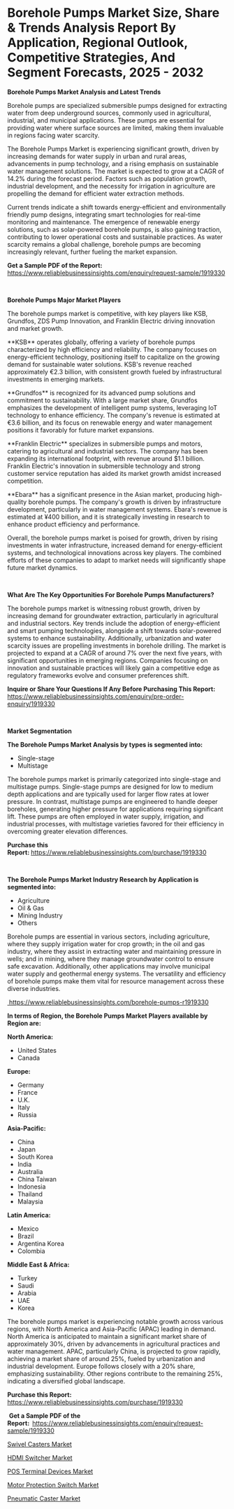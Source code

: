 <p><h1>Borehole Pumps Market Size, Share & Trends Analysis Report By Application, Regional Outlook, Competitive Strategies, And Segment Forecasts, 2025 - 2032</h1></p><p><strong>Borehole Pumps Market Analysis and Latest Trends</strong></p>
<p><p>Borehole pumps are specialized submersible pumps designed for extracting water from deep underground sources, commonly used in agricultural, industrial, and municipal applications. These pumps are essential for providing water where surface sources are limited, making them invaluable in regions facing water scarcity.</p><p>The Borehole Pumps Market is experiencing significant growth, driven by increasing demands for water supply in urban and rural areas, advancements in pump technology, and a rising emphasis on sustainable water management solutions. The market is expected to grow at a CAGR of 14.2% during the forecast period. Factors such as population growth, industrial development, and the necessity for irrigation in agriculture are propelling the demand for efficient water extraction methods.</p><p>Current trends indicate a shift towards energy-efficient and environmentally friendly pump designs, integrating smart technologies for real-time monitoring and maintenance. The emergence of renewable energy solutions, such as solar-powered borehole pumps, is also gaining traction, contributing to lower operational costs and sustainable practices. As water scarcity remains a global challenge, borehole pumps are becoming increasingly relevant, further fueling the market expansion.</p></p>
<p><strong>Get a Sample PDF of the Report:&nbsp;</strong> <a href="https://www.reliablebusinessinsights.com/enquiry/request-sample/1919330?utm_campaign=63&utm_medium=2&utm_source=Github&utm_content=ia&utm_term=20022025&utm_id=borehole-pumps">https://www.reliablebusinessinsights.com/enquiry/request-sample/1919330</a></p>
<p>&nbsp;</p>
<p><strong>Borehole Pumps Major Market Players</strong></p>
<p><p>The borehole pumps market is competitive, with key players like KSB, Grundfos, ZDS Pump Innovation, and Franklin Electric driving innovation and market growth.</p><p>**KSB** operates globally, offering a variety of borehole pumps characterized by high efficiency and reliability. The company focuses on energy-efficient technology, positioning itself to capitalize on the growing demand for sustainable water solutions. KSB's revenue reached approximately €2.3 billion, with consistent growth fueled by infrastructural investments in emerging markets.</p><p>**Grundfos** is recognized for its advanced pump solutions and commitment to sustainability. With a large market share, Grundfos emphasizes the development of intelligent pump systems, leveraging IoT technology to enhance efficiency. The company's revenue is estimated at €3.6 billion, and its focus on renewable energy and water management positions it favorably for future market expansions.</p><p>**Franklin Electric** specializes in submersible pumps and motors, catering to agricultural and industrial sectors. The company has been expanding its international footprint, with revenue around $1.1 billion. Franklin Electric's innovation in submersible technology and strong customer service reputation has aided its market growth amidst increased competition.</p><p>**Ebara** has a significant presence in the Asian market, producing high-quality borehole pumps. The company's growth is driven by infrastructure development, particularly in water management systems. Ebara's revenue is estimated at ¥400 billion, and it is strategically investing in research to enhance product efficiency and performance.</p><p>Overall, the borehole pumps market is poised for growth, driven by rising investments in water infrastructure, increased demand for energy-efficient systems, and technological innovations across key players. The combined efforts of these companies to adapt to market needs will significantly shape future market dynamics.</p></p>
<p>&nbsp;</p>
<p><strong>What Are The Key Opportunities For Borehole Pumps Manufacturers?</strong></p>
<p><p>The borehole pumps market is witnessing robust growth, driven by increasing demand for groundwater extraction, particularly in agricultural and industrial sectors. Key trends include the adoption of energy-efficient and smart pumping technologies, alongside a shift towards solar-powered systems to enhance sustainability. Additionally, urbanization and water scarcity issues are propelling investments in borehole drilling. The market is projected to expand at a CAGR of around 7% over the next five years, with significant opportunities in emerging regions. Companies focusing on innovation and sustainable practices will likely gain a competitive edge as regulatory frameworks evolve and consumer preferences shift.</p></p>
<p><strong>Inquire or Share Your Questions If Any Before Purchasing This Report:</strong> <a href="https://www.reliablebusinessinsights.com/enquiry/pre-order-enquiry/1919330?utm_campaign=63&utm_medium=2&utm_source=Github&utm_content=ia&utm_term=20022025&utm_id=borehole-pumps">https://www.reliablebusinessinsights.com/enquiry/pre-order-enquiry/1919330</a></p>
<p>&nbsp;</p>
<p><strong>Market Segmentation</strong></p>
<p><strong>The Borehole Pumps Market Analysis by types is segmented into:</strong></p>
<p><ul><li>Single-stage</li><li>Multistage</li></ul></p>
<p><p>The borehole pumps market is primarily categorized into single-stage and multistage pumps. Single-stage pumps are designed for low to medium depth applications and are typically used for larger flow rates at lower pressure. In contrast, multistage pumps are engineered to handle deeper boreholes, generating higher pressure for applications requiring significant lift. These pumps are often employed in water supply, irrigation, and industrial processes, with multistage varieties favored for their efficiency in overcoming greater elevation differences.</p></p>
<p><strong>Purchase this Report:&nbsp;</strong><a href="https://www.reliablebusinessinsights.com/purchase/1919330?utm_campaign=63&utm_medium=2&utm_source=Github&utm_content=ia&utm_term=20022025&utm_id=borehole-pumps">https://www.reliablebusinessinsights.com/purchase/1919330</a></p>
<p>&nbsp;</p>
<p><strong>The Borehole Pumps Market Industry Research by Application is segmented into:</strong></p>
<p><ul><li>Agriculture</li><li>Oil & Gas</li><li>Mining Industry</li><li>Others</li></ul></p>
<p><p>Borehole pumps are essential in various sectors, including agriculture, where they supply irrigation water for crop growth; in the oil and gas industry, where they assist in extracting water and maintaining pressure in wells; and in mining, where they manage groundwater control to ensure safe excavation. Additionally, other applications may involve municipal water supply and geothermal energy systems. The versatility and efficiency of borehole pumps make them vital for resource management across these diverse industries.</p></p>
<p><a href="https://www.reliablebusinessinsights.com/borehole-pumps-r1919330?utm_campaign=63&utm_medium=2&utm_source=Github&utm_content=ia&utm_term=20022025&utm_id=borehole-pumps">&nbsp;https://www.reliablebusinessinsights.com/borehole-pumps-r1919330</a></p>
<p><strong>In terms of Region, the Borehole Pumps Market Players available by Region are:</strong></p>
<p>
    <p> <strong> North America: </strong>
        <ul>
            <li>United States</li>
            <li>Canada</li>
        </ul>
        </p> 
    <p> <strong> Europe: </strong>
        <ul>
            <li>Germany</li>
            <li>France</li>
            <li>U.K.</li>
            <li>Italy</li>
            <li>Russia</li>
        </ul>
        </p> 
    <p> <strong> Asia-Pacific: </strong>
        <ul>
            <li>China</li>
            <li>Japan</li>
            <li>South Korea</li>
            <li>India</li>
            <li>Australia</li>
            <li>China Taiwan</li>
            <li>Indonesia</li>
            <li>Thailand</li>
            <li>Malaysia</li>
        </ul>
        </p> 
    <p> <strong> Latin America: </strong>
        <ul>
            <li>Mexico</li>
            <li>Brazil</li>
            <li>Argentina Korea</li>
            <li>Colombia</li>
        </ul>
        </p> 
    <p> <strong> Middle East & Africa: </strong>
        <ul>
            <li>Turkey</li>
            <li>Saudi</li>
            <li>Arabia</li>
            <li>UAE</li>
            <li>Korea</li>
        </ul>
    </p>
    </p>
<p><p>The borehole pumps market is experiencing notable growth across various regions, with North America and Asia-Pacific (APAC) leading in demand. North America is anticipated to maintain a significant market share of approximately 30%, driven by advancements in agricultural practices and water management. APAC, particularly China, is projected to grow rapidly, achieving a market share of around 25%, fueled by urbanization and industrial development. Europe follows closely with a 20% share, emphasizing sustainability. Other regions contribute to the remaining 25%, indicating a diversified global landscape.</p></p>
<p><strong>Purchase this Report: </strong><a href="https://www.reliablebusinessinsights.com/purchase/1919330?utm_campaign=63&utm_medium=2&utm_source=Github&utm_content=ia&utm_term=20022025&utm_id=borehole-pumps">https://www.reliablebusinessinsights.com/purchase/1919330</a></p>
<p>&nbsp;<strong>Get a Sample PDF of the Report:&nbsp;&nbsp;</strong><a href="https://www.reliablebusinessinsights.com/enquiry/request-sample/1919330?utm_campaign=63&utm_medium=2&utm_source=Github&utm_content=ia&utm_term=20022025&utm_id=borehole-pumps">https://www.reliablebusinessinsights.com/enquiry/request-sample/1919330</a></p>
<p><strong></strong></p>
<p><p><a href="https://github.com/biyajausenik/Market-Research-Report-List-1/blob/main/swivel-casters-market.md?utm_campaign=63&utm_medium=2&utm_source=Github&utm_content=ia&utm_term=20022025&utm_id=borehole-pumps">Swivel Casters Market</a></p><p><a href="https://github.com/dailyspunj47/Market-Research-Report-List-1/blob/main/hdmi-switcher-market.md?utm_campaign=63&utm_medium=2&utm_source=Github&utm_content=ia&utm_term=20022025&utm_id=borehole-pumps">HDMI Switcher Market</a></p><p><a href="https://github.com/momossidram/Market-Research-Report-List-1/blob/main/pos-terminal-devices-market.md?utm_campaign=63&utm_medium=2&utm_source=Github&utm_content=ia&utm_term=20022025&utm_id=borehole-pumps">POS Terminal Devices Market</a></p><p><a href="https://github.com/armsinwan/Market-Research-Report-List-1/blob/main/motor-protection-switch-market.md?utm_campaign=63&utm_medium=2&utm_source=Github&utm_content=ia&utm_term=20022025&utm_id=borehole-pumps">Motor Protection Switch Market</a></p><p><a href="https://github.com/muvdibezuh/Market-Research-Report-List-1/blob/main/pneumatic-caster-market.md?utm_campaign=63&utm_medium=2&utm_source=Github&utm_content=ia&utm_term=20022025&utm_id=borehole-pumps">Pneumatic Caster Market</a></p></p>
